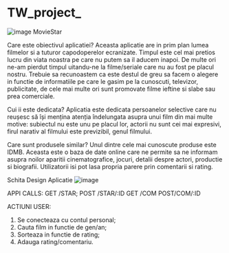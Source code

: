 # TW_project_
   
![image](https://user-images.githubusercontent.com/73158382/99187378-fa056a00-275e-11eb-931b-dbbf2f1e0f04.png)
 MovieStar

 Care este obiectivul aplicatiei?
Aceasta aplicatie are in prim plan lumea filmelor si a tuturor capodoperelor ecranizate. Timpul este cel mai pretios lucru din viata noastra pe care nu putem sa il aducem inapoi. De multe ori ne-am pierdut timpul uitandu-ne la filme/seriale care nu au fost pe placul nostru. Trebuie sa recunoastem ca este destul de greu sa facem o alegere in functie de informatiile pe care le gasim pe la cunoscuti, televizor, publicitate, de cele mai multe ori sunt promovate filme ieftine si slabe sau prea comerciale.

Cui ii este dedicata?
Aplicatia este dedicata persoanelor selective care nu reușesc să își mențina atenția îndelungata asupra unui film din mai multe motive: subiectul nu este unu pe placul lor, actorii nu sunt cei mai expresivi, firul narativ al filmului este previzibil, genul filmului.

Care sunt produsele similar?
Unul dintre cele mai cunoscute produse este IDMB. Aceasta este o baza de date online care ne permite sa ne informam asupra noilor aparitii cinematografice, jocuri, detalii despre actori, productie si biografii. Utilizatorii isi pot lasa propria parere prin comentarii si rating.





Schita Design Aplicatie
![image](https://user-images.githubusercontent.com/73158382/99187371-ec4fe480-275e-11eb-841a-4688535751f0.png)

 
APPI CALLS:
	GET /STAR;
	POST /STAR/:ID
	GET /COM
	POST/COM/:ID

ACTIUNI USER:
1.	Se conecteaza cu contul personal;
2.	Cauta film in functie de gen/an;
3.	Sorteaza in functie de rating;
4.	Adauga rating/comentariu.
